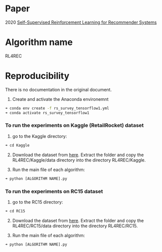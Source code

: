 # Paper
2020 [Self-Supervised Reinforcement Learning for Recommender Systems](https://doi.org/10.1145/3397271.3401147)

# Algorithm name
RL4REC

# Reproducibility
There is no documentation in the original document.

1. Create and activate the Anaconda environemnt 
```bash
➜ conda env create -f rs_survey_tensorflow1.yml
➜ conda activate rs_survey_tensorflow1
```

### To run the experiments on Kaggle (RetailRocket) dataset  

1. go to the Kaggle directory:
```bash
➜ cd Kaggle
```

2. Download the dataset from [here](https://drive.google.com/file/d/1nLL3_knhj_RbaP_IepBLkwaT6zNIeD5z/view). Extract the folder and copy the RL4REC/Kaggle/data directory into the directory RL4REC/Kaggle.

3. Run the main file of each algorithm:
```bash
➜ python [ALGORITHM NAME].py
```

### To run the experiments on RC15 dataset  

1. go to the RC15 directory:
```bash
➜ cd RC15
```

2. Download the dataset from [here](https://drive.google.com/file/d/1nLL3_knhj_RbaP_IepBLkwaT6zNIeD5z/view). Extract the folder and copy the RL4REC/RC15/data directory into the directory RL4REC/RC15.

3. Run the main file of each algorithm:
```bash
➜ python [ALGORITHM NAME].py
```
